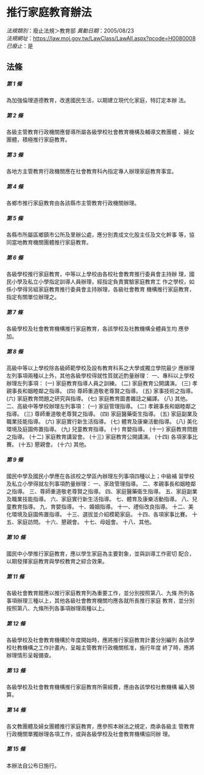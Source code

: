 # 推行家庭教育辦法

*法規類別*：廢止法規＞教育部
*異動日期*：2005/08/23  
*法規網址*：https://law.moj.gov.tw/LawClass/LawAll.aspx?pcode=H0080008
*已廢止*：是


## 法條
##### 第 1 條
為加強倫理道德教育，改進國民生活，以期建立現代化家庭，特訂定本辦
法。

##### 第 2 條
各級主管教育行政機關應督導所屬各級學校社會教育機構及輔導文教團體
、婦女團體，積極推行家庭教育。

##### 第 3 條
各地方主管教育行政機關應在社會教育科內指定專人辦理家庭教育事宜。

##### 第 4 條
各鄉市推行家庭教育由各該縣市主管教育行政機關辦理。

##### 第 5 條
各縣市所屬區鄉鎮市公所及里辦公處，應分別責成文化股主任及文化幹事
等，協同當地教育機關團體推行家庭教育。

##### 第 6 條
各級學校推行家庭教育，中等以上學校由各校社會教育推行委員會主持辦
理，國民小學及私立小學指定訓導人員辦理，經指定負責實驗家庭教育工
作之學校，如係小學得另組家庭教育推行委員會主持辦理，各級社會教育
機構推行家庭教育，指定有關單位辦理之。

##### 第 7 條
各級學校及社會教育機構推行家庭教育，各該學校及社教機構全體員生均
應參加。

##### 第 8 條
高級中等以上學校除各級師範學校及設有教育科系之大學或獨立學院最少
應辦理左列事項兩種以上外，其他各級學校得就性質就近酌量辦理：
一、專科以上學校辦理左列事項：
 (一) 家庭教育指導人員之訓練。
 (二) 家庭教育公開講演。
 (三) 孝親事長和姻睦鄰之指導。
 (四) 尊師重道敬老尊賢之指導。
 (五) 家事技術之指導。
 (六) 家庭教育問題之研究與指導。
 (七) 家庭教育圖書雜誌之編譯。
 (八) 其他。
二、高級中等學校辦理左列事項：
 (一) 家庭管理指導。
 (二) 孝親事長和姻睦鄰之指導。
 (三) 尊師重道敬老尊賢之指導。
 (四) 家庭醫藥衛生指導。
 (五) 家庭副業及職業技能指導。
 (六) 家庭實行新生活指導。
 (七) 體育及康樂活動指導。
 (八) 美化環境及庭園佈置指導。
 (九) 兒童教育指導。
 (十) 育嬰指導。
 (十一) 家庭教育問題之指導。
 (十二) 家庭教育講習會。
 (十三) 家庭教育公開講演。
 (十四) 各項家事比賽。
 (十五) 懇親會。
 (十六) 其他。

##### 第 9 條
國民中學及國民小學應在各該校之學區內辦理左列事項四種以上；中級補
習學校及私立小學得就左列事項酌量辦理：
一、家政管理指導。
二、孝親事長和姻睦鄰之指導。
三、尊師重道敬老尊賢之指導。
四、家庭醫藥衛生指導。
五、家庭副業及職業技能指導。
六、家庭實行新生活指導。
七、體育及康樂活動指導。
八、兒童教育指導。
九、育嬰指導。
十、婚姻指導。
十一、禮俗改良指導。
十二、美化環境及庭園佈置指導。
十三、選拔並介紹模範家庭。
十四、各項家事比賽。
十五、家庭訪問。
十六、懇親會。
十七、母姐會。
十八、其他。

##### 第 10 條
國民中小學推行家庭教育，應以學生家庭為主要對象，並與訓導工作密切
配合，以期發揮家庭教育與學校教育之綜合效果。

##### 第 11 條
各級社會教育館應以推行家庭教育列為重要工作，並分別按照第八、九條
所列各事項辦理三種以上，其他各級社會教育機關均應各就所長推行家庭
教育，並分別按照第八、九條所列各事項辦理兩種以上。

##### 第 12 條
各級學校及社會教育機構於年度開始時，應將推行家庭教育計畫分別編列
各該學校社教機構之工作計畫內，呈報主管教育行政機關核准，施行年度
終了時，應將辦理情形呈報備查。

##### 第 13 條
各級學校及社會教育機構推行家庭教育所需經費，應由各該學校社教機構
編入預算。

##### 第 14 條
各文教團體及婦女團體推行家庭教育，應參照本辦法之規定，商承各級主
管教育行政機關單獨辦理各項工作，或與各級學校及社會教育機構協同辦
理。

##### 第 15 條
本辦法自公布日施行。


